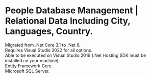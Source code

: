# People Database Management | Relational Data Including City, Languages, Country.
Migrated from .Net Core 3.1 to .Net 6.<br/>
Requires Visual Studio 2022 for all options.<br/>
Able to be executed on Visual Studio 2019 (.Net Hosting SDK must be installed on your machine).<br/>
Entity Framework Core.<br/>
Microsoft SQL Server.<br/>
